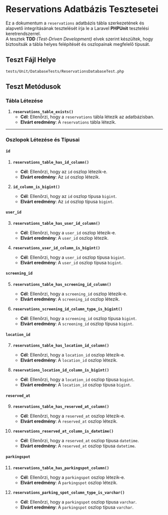 # Reservations Adatbázis Tesztesetei

Ez a dokumentum a `reservations` adatbázis tábla szerkezetének és alapvető integritásának tesztelését írja le a Laravel **PHPUnit** tesztelési keretrendszerrel.  
A tesztek **TDD** *(Test-Driven Development)* elvek szerint készültek, hogy biztosítsák a tábla helyes felépítését és oszlopainak megfelelő típusát.

## Teszt Fájl Helye

`tests/Unit/DatabaseTests/ReservationsDatabaseTest.php`

## Teszt Metódusok

### Tábla Létezése

1. **`reservations_table_exists()`**  
   * **Cél**: Ellenőrzi, hogy a `reservations` tábla létezik az adatbázisban.  
   * **Elvárt eredmény**: A `reservations` tábla létezik.

---

### Oszlopok Létezése és Típusai

#### `id`
1. **`reservations_table_has_id_column()`**  
   * **Cél**: Ellenőrzi, hogy az `id` oszlop létezik-e.  
   * **Elvárt eredmény**: Az `id` oszlop létezik.

2. **`id_column_is_bigint()`**  
   * **Cél**: Ellenőrzi, hogy az `id` oszlop típusa `bigint`.  
   * **Elvárt eredmény**: Az `id` oszlop típusa `bigint`.

#### `user_id`
3. **`reservations_table_has_user_id_column()`**  
   * **Cél**: Ellenőrzi, hogy a `user_id` oszlop létezik-e.  
   * **Elvárt eredmény**: A `user_id` oszlop létezik.

4. **`reservations_user_id_column_is_bigint()`**  
   * **Cél**: Ellenőrzi, hogy a `user_id` oszlop típusa `bigint`.  
   * **Elvárt eredmény**: A `user_id` oszlop típusa `bigint`.

#### `screening_id`
5. **`reservations_table_has_screening_id_column()`**  
   * **Cél**: Ellenőrzi, hogy a `screening_id` oszlop létezik-e.  
   * **Elvárt eredmény**: A `screening_id` oszlop létezik.

6. **`reservations_screening_id_column_type_is_bigint()`**  
   * **Cél**: Ellenőrzi, hogy a `screening_id` oszlop típusa `bigint`.  
   * **Elvárt eredmény**: A `screening_id` oszlop típusa `bigint`.

#### `location_id`
7. **`reservations_table_has_location_id_column()`**  
   * **Cél**: Ellenőrzi, hogy a `location_id` oszlop létezik-e.  
   * **Elvárt eredmény**: A `location_id` oszlop létezik.

8. **`reservations_location_id_column_is_bigint()`**  
   * **Cél**: Ellenőrzi, hogy a `location_id` oszlop típusa `bigint`.  
   * **Elvárt eredmény**: A `location_id` oszlop típusa `bigint`.

#### `reserved_at`
9. **`reservations_table_has_reserved_at_column()`**  
   * **Cél**: Ellenőrzi, hogy a `reserved_at` oszlop létezik-e.  
   * **Elvárt eredmény**: A `reserved_at` oszlop létezik.

10. **`reservations_reserved_at_column_is_datetime()`**  
    * **Cél**: Ellenőrzi, hogy a `reserved_at` oszlop típusa `datetime`.  
    * **Elvárt eredmény**: A `reserved_at` oszlop típusa `datetime`.

#### `parkingspot`
11. **`reservations_table_has_parkingspot_column()`**  
    * **Cél**: Ellenőrzi, hogy a `parkingspot` oszlop létezik-e.  
    * **Elvárt eredmény**: A `parkingspot` oszlop létezik.

12. **`reservations_parking_spot_column_type_is_varchar()`**  
    * **Cél**: Ellenőrzi, hogy a `parkingspot` oszlop típusa `varchar`.  
    * **Elvárt eredmény**: A `parkingspot` oszlop típusa `varchar`.
